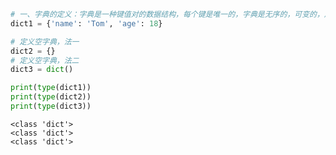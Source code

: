 ```python
# 一、字典的定义：字典是一种键值对的数据结构，每个键是唯一的，字典是无序的，可变的，用花括号 {} 包围，键和值之间用冒号分割，键值对之间用逗号隔开。
dict1 = {'name': 'Tom', 'age': 18}

# 定义空字典，法一
dict2 = {}
# 定义空字典，法二
dict3 = dict()

print(type(dict1))
print(type(dict2))
print(type(dict3))
```

    <class 'dict'>
    <class 'dict'>
    <class 'dict'>
    


```python

```
